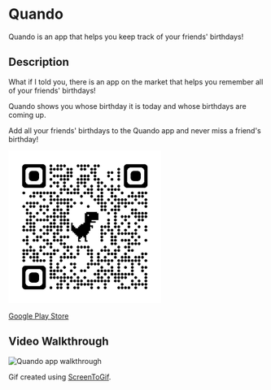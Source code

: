 # Quando

Quando is an app that helps you keep track of your friends' birthdays!

## Description

What if I told you, there is an app on the market that helps you remember all of your friends' birthdays!

Quando shows you whose birthday it is today and whose birthdays are coming up.

Add all your friends' birthdays to the Quando app and never miss a friend's birthday!

<img height="300px" title="Quando app qr code" src="qrcode_play.google.com.png" alt="Quando app qr code"/>

[Google Play Store](https://play.google.com/store/apps/details?id=com.nicholaspiazza.quando)

## Video Walkthrough
<img height="500px" title="Quando app walkthrough" src="walkthrough.gif" alt="Quando app walkthrough"/>

Gif created using [ScreenToGif](https://www.screentogif.com/).
